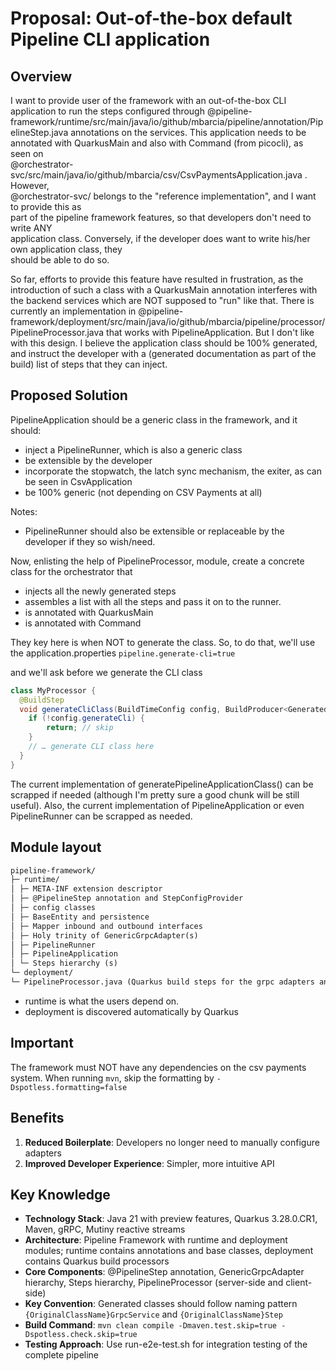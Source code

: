 # Proposal: Out-of-the-box default Pipeline CLI application

## Overview

I want to provide user of the framework with an out-of-the-box CLI application to run the steps configured through 
@pipeline-framework/runtime/src/main/java/io/github/mbarcia/pipeline/annotation/PipelineStep.java annotations on the services.
This application needs to be annotated with QuarkusMain and also with Command (from picocli), as seen on                                                    
@orchestrator-svc/src/main/java/io/github/mbarcia/csv/CsvPaymentsApplication.java . However,    
@orchestrator-svc/ belongs to the "reference implementation", and I want to provide this as     
part of the pipeline framework features, so that developers don't need to write ANY             
application class. Conversely, if the developer does want to write his/her own application class, they       
should be able to do so. 

So far, efforts to provide this feature have resulted in frustration, as the introduction of such a class with a QuarkusMain annotation interferes with the backend services which are NOT supposed to "run" like that. 
There is currently an implementation in @pipeline-framework/deployment/src/main/java/io/github/mbarcia/pipeline/processor/PipelineProcessor.java that works with PipelineApplication.
But I don't like with this design. I believe the application class should be 100% generated, and instruct the developer with a (generated documentation as part of the build) list of steps that they can inject.


## Proposed Solution

PipelineApplication should be a generic class in the framework, and it should:
- inject a PipelineRunner, which is also a generic class
- be extensible by the developer
- incorporate the stopwatch, the latch sync mechanism, the exiter, as can be seen in CsvApplication
- be 100% generic (not depending on CSV Payments at all)

Notes:
- PipelineRunner should also be extensible or replaceable by the developer if they so wish/need.

Now, enlisting the help of PipelineProcessor, 
module, create a concrete class for the orchestrator that
- injects all the newly generated steps
- assembles a list with all the steps and pass it on to the runner.
- is annotated with QuarkusMain
- is annotated with Command

They key here is when NOT to generate the class. So, to do that, we'll use the application.properties
`pipeline.generate-cli=true`

and we'll ask before we generate the CLI class
```java
class MyProcessor {
  @BuildStep
  void generateCliClass(BuildTimeConfig config, BuildProducer<GeneratedClassBuildItem> classes) {
    if (!config.generateCli) {
        return; // skip
    }
    // … generate CLI class here
  }
}
```

The current implementation of generatePipelineApplicationClass() can be scrapped if needed (although I'm pretty sure 
a good chunk will be still useful). Also, the current implementation of PipelineApplication or even PipelineRunner 
can be scrapped as needed.

## Module layout

```markdown
pipeline-framework/
├─ runtime/
│ ├─ META-INF extension descriptor
│ ├─ @PipelineStep annotation and StepConfigProvider
│ ├─ config classes
│ ├─ BaseEntity and persistence
│ ├─ Mapper inbound and outbound interfaces
│ ├─ Holy trinity of GenericGrpcAdapter(s)
│ ├─ PipelineRunner
│ ├─ PipelineApplication
│ └─ Steps hierarchy (s)
└─ deployment/
└─ PipelineProcessor.java (Quarkus build steps for the grpc adapters and pipeline steps)
 ```

- runtime is what the users depend on.
- deployment is discovered automatically by Quarkus

## Important

The framework must NOT have any dependencies on the csv payments system.
When running `mvn`, skip the formatting by `-Dspotless.formatting=false`

## Benefits

1. **Reduced Boilerplate**: Developers no longer need to manually configure adapters
3. **Improved Developer Experience**: Simpler, more intuitive API

## Key Knowledge
- **Technology Stack**: Java 21 with preview features, Quarkus 3.28.0.CR1, Maven, gRPC, Mutiny reactive streams
- **Architecture**: Pipeline Framework with runtime and deployment modules; runtime contains annotations and base classes, deployment contains Quarkus build processors
- **Core Components**: @PipelineStep annotation, GenericGrpcAdapter hierarchy, Steps hierarchy, PipelineProcessor (server-side and client-side)
- **Key Convention**: Generated classes should follow naming pattern `{OriginalClassName}GrpcService` and `{OriginalClassName}Step`
- **Build Command**: `mvn clean compile -Dmaven.test.skip=true -Dspotless.check.skip=true`
- **Testing Approach**: Use run-e2e-test.sh for integration testing of the complete pipeline
